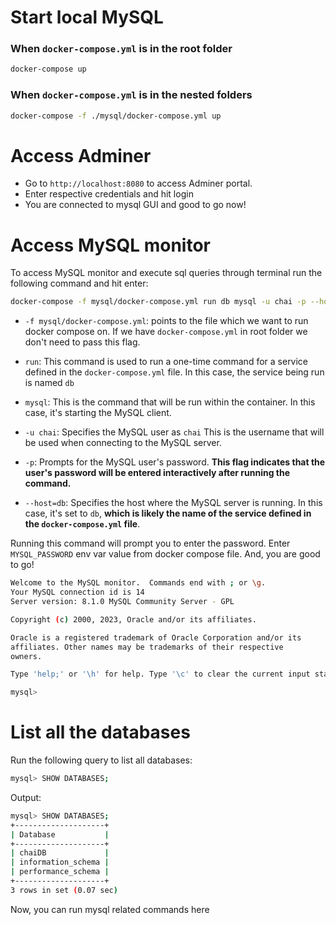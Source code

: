 # Start local MySQL

### When `docker-compose.yml` is in the root folder

```bash
docker-compose up
```

### When `docker-compose.yml` is in the nested folders

```bash
docker-compose -f ./mysql/docker-compose.yml up
```

# Access Adminer

- Go to `http://localhost:8080` to access Adminer portal.
- Enter respective credentials and hit login
- You are connected to mysql GUI and good to go now!

# Access MySQL monitor

To access MySQL monitor and execute sql queries through terminal run the following command and hit enter:

```bash
docker-compose -f mysql/docker-compose.yml run db mysql -u chai -p --host=db
```

- `-f mysql/docker-compose.yml`: points to the file which we want to run docker compose on. If we have `docker-compose.yml` in root folder we don't need to pass this flag.

- `run`: This command is used to run a one-time command for a service defined in the `docker-compose.yml` file. In this case, the service being run is named `db`

- `mysql`: This is the command that will be run within the container. In this case, it's starting the MySQL client.

- `-u chai`: Specifies the MySQL user as `chai` This is the username that will be used when connecting to the MySQL server.

- `-p`: Prompts for the MySQL user's password. **This flag indicates that the user's password will be entered interactively after running the command.**

- `--host=db`: Specifies the host where the MySQL server is running. In this case, it's set to `db`, **which is likely the name of the service defined in the `docker-compose.yml` file**.

Running this command will prompt you to enter the password. Enter `MYSQL_PASSWORD` env var value from docker compose file. And, you are good to go!

```bash
Welcome to the MySQL monitor.  Commands end with ; or \g.
Your MySQL connection id is 14
Server version: 8.1.0 MySQL Community Server - GPL

Copyright (c) 2000, 2023, Oracle and/or its affiliates.

Oracle is a registered trademark of Oracle Corporation and/or its
affiliates. Other names may be trademarks of their respective
owners.

Type 'help;' or '\h' for help. Type '\c' to clear the current input statement.

mysql>
```

# List all the databases

Run the following query to list all databases:

```bash
mysql> SHOW DATABASES;
```

Output:

```bash
mysql> SHOW DATABASES;
+--------------------+
| Database           |
+--------------------+
| chaiDB             |
| information_schema |
| performance_schema |
+--------------------+
3 rows in set (0.07 sec)
```

Now, you can run mysql related commands here
